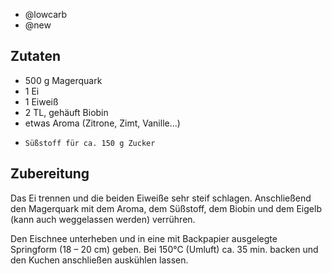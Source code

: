 - @lowcarb
- @new

## Zutaten
- 500 g   Magerquark
- 1   Ei
- 1   Eiweiß
- 2 TL, gehäuft  Biobin
-  etwas  Aroma (Zitrone, Zimt, Vanille...)
-     Süßstoff für ca. 150 g Zucker

## Zubereitung
Das Ei trennen und die beiden Eiweiße sehr steif schlagen. Anschließend den Magerquark mit dem Aroma, dem Süßstoff, dem Biobin und dem Eigelb (kann auch weggelassen werden) verrühren.

Den Eischnee unterheben und in eine mit Backpapier ausgelegte Springform (18 – 20 cm) geben. Bei 150°C (Umluft) ca. 35 min. backen und den Kuchen anschließen auskühlen lassen.
